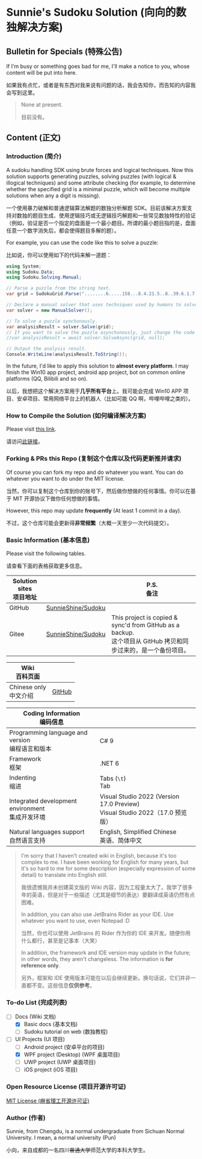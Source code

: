 # Sunnie's Sudoku Solution (向向的数独解决方案)

## Bulletin for Specials (特殊公告)

If I'm busy or something goes bad for me, I'll make a notice to you, whose content will be put into here.

如果我有点忙，或者是有东西对我来说有问题的话，我会告知你，而告知的内容我会写到这里。

> None at present.
>
> 目前没有。

## Content (正文)

### Introduction (简介)

A sudoku handling SDK using brute forces and logical techniques. Now this solution supports generating puzzles, solving puzzles (with logical & illogical techniques) and some attribute checking (for example, to determine whether the specified grid is a minimal puzzle, which will become multiple solutions when any a digit is missing).

一个使用暴力破解和普通逻辑算法解题的数独分析解题 SDK。目前该解决方案支持对数独的题目生成、使用逻辑技巧或无逻辑技巧解题和一些常见数独特性的验证（例如，验证是否一个指定的盘面是一个最小题目。所谓的最小题目指的是，盘面任意一个数字消失后，都会使得题目多解的题）。

For example, you can use the code like this to solve a puzzle:

比如说，你可以使用如下的代码来解一道题：

```csharp
using System;
using Sudoku.Data;
using Sudoku.Solving.Manual;

// Parse a puzzle from the string text.
var grid = SudokuGrid.Parse("........6.....158...8.4.21.5..8..39.6.1.7.8.5.89..5..1.24.5.9...659.....9........");

// Declare a manual solver that uses techniques used by humans to solve a puzzle.
var solver = new ManualSolver();

// To solve a puzzle synchonously.
var analysisResult = solver.Solve(grid);
// If you want to solve the puzzle asynchonously, just change the code to:
//var analysisResult = await solver.SolveAsync(grid, null);

// Output the analysis result.
Console.WriteLine(analysisResult.ToString());
```

In the future, I'd like to apply this solution to **almost every platform**. I may finish the Win10 app project, android app project, bot on common online platforms (QQ, Bilibili and so on).

以后，我想把这个解决方案用于**几乎所有平台**上。我可能会完成 Win10 APP 项目、安卓项目、常用网络平台上的机器人（比如可能 QQ 啊，哔哩哔哩之类的）。

### How to Compile the Solution (如何编译解决方案)

Please visit [this link](https://sunnieshine.github.io/Sudoku/how-to/How-To-Compile-The-Solution).

请访问[此链接](https://sunnieshine.github.io/Sudoku/how-to/How-To-Compile-The-Solution)。

### Forking & PRs this Repo (复制这个仓库以及代码更新推并请求)

Of course you can fork my repo and do whatever you want. You can do whatever you want to do under the MIT license.

当然，你可以复制这个仓库到你的账号下，然后做你想做的任何事情。你可以在基于 MIT 开源协议下做你任何想做的事情。

However, this repo may update **frequently** (At least 1 commit in a day).

不过，这个仓库可能会更新得**非常频繁**（大概一天至少一次代码提交）。

### Basic Information (基本信息)

Please visit the following tables.

请查看下面的表格获取更多信息。

| Solution sites<br />项目地址 |                                                             | P.S.<br />备注                                               |
| ---------------------------- | ----------------------------------------------------------- | ------------------------------------------------------------ |
| GitHub                       | [SunnieShine/Sudoku](https://github.com/SunnieShine/Sudoku) |                                                              |
| Gitee                        | [SunnieShine/Sudoku](https://gitee.com/SunnieShine/Sudoku)  | This project is copied & sync'd from GitHub as a backup.<br />这个项目从 GitHub 拷贝和同步过来的，是一个备份项目。 |

| Wiki<br />百科页面         |                                                |
| -------------------------- | ---------------------------------------------- |
| Chinese only<br />中文介绍 | [GitHub](https://sunnieshine.github.io/Sudoku) |

| Coding Information<br />编码信息                     |                                                              |
| ---------------------------------------------------- | ------------------------------------------------------------ |
| Programming language and version<br />编程语言和版本 | C# 9                                                         |
| Framework<br />框架                                  | .NET 6                                                       |
| Indenting<br />缩进                                  | Tabs (`\t`)<br />Tab                                         |
| Integrated development environment<br />集成开发环境 | Visual Studio 2022 (Version 17.0 Preview)<br />Visual Studio 2022（17.0 预览版） |
| Natural languages support<br />自然语言支持          | English, Simplified Chinese<br />英语、简体中文              |

> I'm sorry that I haven't created wiki in English, because it's too complex to me. I have been working for English for many years, but it's so hard to me for some description (especially expression of some detail) to translate into English still.
>
> 我很遗憾我并未创建英文版的 Wiki 内容，因为工程量太大了。我学了很多年的英语，但是对于一些描述（尤其是细节的表达）要翻译成英语仍然有点困难。
>
> In addition, you can also use JetBrains Rider as your IDE. Use whatever you want to use, even Notepad :D
>
> 当然，你也可以使用 JetBrains 的 Rider 作为你的 IDE 来开发。随便你用什么都行，甚至是记事本（大笑）
>
> In addition, the framework and IDE version may update in the future; in other words, they aren't changeless. The information is **for reference only**.
>
> 另外，框架和 IDE 使用版本可能在以后会继续更新。换句话说，它们并非一直都不变。这些信息**仅供参考**。

### To-do List (完成列表)

* [ ] Docs (Wiki 文档)
  * [x] Basic docs (基本文档)
  * [ ] Sudoku tutorial on web (数独教程)
* [ ] UI Projects (UI 项目)
  * [ ] Android project (安卓平台的项目)
  * [x] WPF project (Desktop) (WPF 桌面项目)
  * [ ] UWP project (UWP 桌面项目)
  * [ ] iOS project (iOS 项目)

### Open Resource License (项目开源许可证)

[MIT License (麻省理工开源许可证)](https://github.com/SunnieShine/Sudoku/blob/main/LICENSE)

### Author (作者)

Sunnie, from Chengdu, is a normal undergraduate from Sichuan Normal University. I mean, a normal university (Pun)

小向，来自成都的一名四川~~普通大学~~师范大学的本科大学生。

